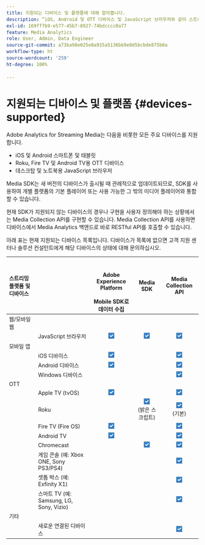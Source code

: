 ```yaml
---
title: 지원되는 디바이스 및 플랫폼에 대해 알아봅니다.
description: “iOS, Android 및 OTT 디바이스 및 JavaScript 브라우저와 같이 스트리밍 미디어용 Adobe Analytics가 지원하는 주요 디바이스에 대해 알아보십시오.”
exl-id: 169ff7b9-e577-45b7-8927-74bdcccc0a77
feature: Media Analytics
role: User, Admin, Data Engineer
source-git-commit: a73ba98e025e0a915a5136bb9e0d5bcbde875b0a
workflow-type: ht
source-wordcount: '259'
ht-degree: 100%

---
```


# 지원되는 디바이스 및 플랫폼 {#devices-supported}

Adobe Analytics for Streaming Media는 다음을 비롯한 모든 주요 디바이스를 지원합니다.

* iOS 및 Android 스마트폰 및 태블릿
* Roku, Fire TV 및 Android TV용 OTT 디바이스
* 데스크탑 및 노트북용 JavaScript 브라우저

Media SDK는 새 버전의 디바이스가 출시될 때 관례적으로 업데이트되므로, SDK를 사용하여 개별 플랫폼의 기본 플레이어 또는 사용 가능한 그 밖의 미디어 플레이어와 통합할 수 있습니다.

현재 SDK가 지원되지 않는 디바이스의 경우나 구현을 사용자 정의해야 하는 상황에서는 Media Collection API를 구현할 수 있습니다. Media Collection API를 사용하면 디바이스에서 Media Analytics 백엔드로 바로 RESTful API를 호출할 수 있습니다.

아래 표는 현재 지원되는 디바이스 목록입니다. 디바이스가 목록에 없으면 고객 지원 센터나 솔루션 컨설턴트에게 해당 디바이스의 상태에 대해 문의하십시오.

| 스트리밍 플랫폼 및 디바이스 |  | <br></br>Adobe Experience Platform<br></br> Mobile SDK로 데이터 수집 | Media SDK | Media Collection API |
|:---|:---|:---:|:---:|:---:|
| 웹/모바일 웹 |  |  |  |  |
|  | JavaScript 브라우저 | ![지원됨](/help/assets/icon-blue-check.png) | ![지원됨](/help/assets/icon-blue-check.png) | ![지원됨](/help/assets/icon-blue-check.png) |
| 모바일 앱 |  |  |  |  |
|  | iOS 디바이스 | ![지원됨](/help/assets/icon-blue-check.png) |  | ![지원됨](/help/assets/icon-blue-check.png) |
|  | Android 디바이스 | ![지원됨](/help/assets/icon-blue-check.png) |  | ![지원됨](/help/assets/icon-blue-check.png) |
|  | Windows 디바이스 |  |  | ![지원됨](/help/assets/icon-blue-check.png) |
| OTT |  |  |  |  |
|  | Apple TV (tvOS) | ![지원됨](/help/assets/icon-blue-check.png) |  | ![지원됨](/help/assets/icon-blue-check.png) |
|  | Roku |  | ![지원됨](/help/assets/icon-blue-check.png)<br>(밝은 스크립트) | ![지원됨](/help/assets/icon-blue-check.png)<br>(기본) |
|  | Fire TV (Fire OS) | ![지원됨](/help/assets/icon-blue-check.png) |  | ![지원됨](/help/assets/icon-blue-check.png) |
|  | Android TV | ![지원됨](/help/assets/icon-blue-check.png) |  | ![지원됨](/help/assets/icon-blue-check.png) |
|  | Chromecast |  | ![지원됨](/help/assets/icon-blue-check.png) | ![지원됨](/help/assets/icon-blue-check.png) |
|  | 게임 콘솔 (예: Xbox ONE, Sony PS3/PS4) |  |  | ![지원됨](/help/assets/icon-blue-check.png) |
|  | 셋톱 박스 (예: Exfinity X1) |  |  | ![지원됨](/help/assets/icon-blue-check.png) |
|  | 스마트 TV (예: Samsung, LG, Sony, Vizio) |  |  | ![지원됨](/help/assets/icon-blue-check.png) |
| 기타 |  |  |  |  |
|  | 새로운 연결된 디바이스 |  |  | ![지원됨](/help/assets/icon-blue-check.png) |
